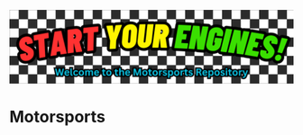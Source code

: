 ![Banner](https://github.com/brixnnnxm/Motorsports/blob/main/Assets/motorsports-banner.png)
# Motorsports
